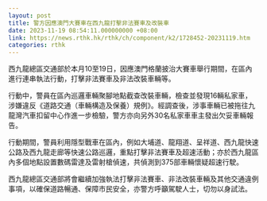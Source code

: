 ```yaml
---
layout: post
title: 警方因應澳門大賽車在西九龍打擊非法賽車及改裝車
date: 2023-11-19 08:54:11.000000000 +08:00
link: https://news.rthk.hk/rthk/ch/component/k2/1728452-20231119.htm
categories: rthk
---
```


西九龍總區交通部於本月10至19日，因應澳門格蘭披治大賽車舉行期間，在區內進行連串執法行動，打擊非法賽車及非法改裝車輛等。

行動中，警員在區內巡邏車輛聚腳地點截查改裝車輛，檢查並發現16輛私家車，涉嫌違反《道路交通（車輛構造及保養）規例》。經調查後，涉事車輛已被拖往九龍灣汽車扣留中心作進一步檢驗，警方亦向另外30名私家車車主發出欠妥車輛報告。

行動期間，警員利用隱型戰車在區內，例如大埔道、龍翔道、呈祥道、西九龍快速公路及西九龍走廊等快速公路巡邏，重點打擊非法賽車及超速活動；亦於西九龍區內多個地點設置數碼雷達及雷射槍偵速，共偵測到375部車輛懷疑超速行駛。

西九龍總區交通部將會繼續加強執法打擊非法賽車、非法改裝車輛及其他交通違例事項，以確保道路暢通、保障市民安全，亦警方呼籲駕駛人士，切勿以身試法。

